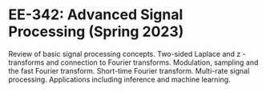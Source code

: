 # EE-342: Advanced Signal Processing (Spring 2023)
Review of basic signal processing concepts. Two-sided Laplace and z -transforms and connection to Fourier transforms. Modulation, sampling and the fast Fourier transform. Short-time Fourier transform. Multi-rate signal processing. Applications including inference and machine learning.
